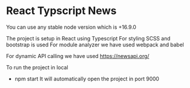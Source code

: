 # React Typscript News

You can use any stable node version which is +16.9.0

The project is setup in React using Typescript
For styling SCSS and bootstrap is used
For module analyzer we have used webpack and babel

For dynamic API calling we have used https://newsapi.org/

To run the project in local
- npm start
It will automatically open the project in port 9000

